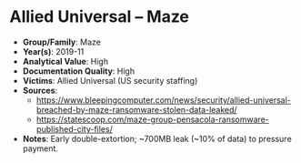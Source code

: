# Allied Universal – Maze
- **Group/Family**: Maze
- **Year(s)**: 2019-11
- **Analytical Value**: High
- **Documentation Quality**: High
- **Victims**: Allied Universal (US security staffing)
- **Sources**:
  - https://www.bleepingcomputer.com/news/security/allied-universal-breached-by-maze-ransomware-stolen-data-leaked/
  - https://statescoop.com/maze-group-pensacola-ransomware-published-city-files/
- **Notes**: Early double-extortion; ~700MB leak (~10% of data) to pressure payment.
